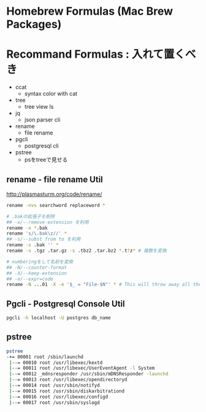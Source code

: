 Homebrew Formulas (Mac Brew Packages)
===================


# Recommand Formulas : 入れて置くべき

+ ccat
  + syntax color with cat
+ tree
  + tree view ls
+ jq
  + json parser cli
+ rename
  + file rename
+ pgcli
  + postgresql cli
+ pstree
  + psをtreeで見せる

## rename - file rename Util

<http://plasmasturm.org/code/rename/>

```sh
rename -nvs searchword replaceword *
```

```sh
# .bakの拡張子を削除
## -x/--remove-extension を利用
rename -x *.bak
rename 's/\.bak\z//' *
## -s/--subst from to を利用
rename -s .bak '' *
rename -s .tgz .tar.gz -s .tbz2 .tar.bz2 *.t?z* # 複数を変換

# numberingをして名前を変換
## -N/--counter-format
## -X/--keep-extension
## -e/--expr=code
rename -N ...01 -X -e '$_ = "File-$N"' * # This will throw away all the existing filenames and simply number the files from 1 through however many files there are – except that it will preserve their extensions
```

## Pgcli - Postgresql Console Util


```sh
pgcli -h localhost -U postgres db_name
```

## pstree

```sh
pstree
-+= 00001 root /sbin/launchd
 |--= 00010 root /usr/libexec/kextd
 |--= 00011 root /usr/libexec/UserEventAgent -l System
 |--= 00012 _mdnsresponder /usr/sbin/mDNSResponder -launchd
 |--= 00013 root /usr/libexec/opendirectoryd
 |--= 00014 root /usr/sbin/notifyd
 |--= 00015 root /usr/sbin/diskarbitrationd
 |--= 00016 root /usr/libexec/configd
 |--= 00017 root /usr/sbin/syslogd
```